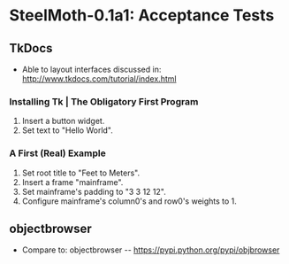 # SteelMoth-0.1a1: Acceptance Tests


## TkDocs
* Able to layout interfaces discussed in: http://www.tkdocs.com/tutorial/index.html

### Installing Tk | The Obligatory First Program
1. Insert a button widget.
1. Set text to "Hello World".

### A First (Real) Example
1. Set root title to "Feet to Meters".
1. Insert a frame "mainframe".
1. Set mainframe's padding to "3 3 12 12".
1. Configure mainframe's column0's and row0's weights to 1.


## objectbrowser
* Compare to: objectbrowser -- https://pypi.python.org/pypi/objbrowser